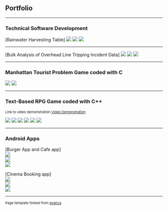 ## Portfolio

---

### Technical Software Development

[Rainwater Harvesting Table]
<img src="images/TSD/Output1.PNG?raw=true"/>
<img src="images/TSD/Output2.PNG?raw=true"/>
<img src="images/TSD/Output3.PNG?raw=true"/>

---
[Bulk Analysis of Overhead Line Tripping
Incident Data]
<img src="images/TSD/oht_data.txt_output.PNG?raw=true"/>
<img src="images/TSD/oht_long.txt_output.PNG?raw=true"/>
<img src="images/TSD/oht_short.txt_output.PNG?raw=true"/>

---
### Manhattan Tourist Problem Game coded with C
<img src="images/MTP/MTP.PNG?raw=true"/>
<img src="images/MTP/MTP2.PNG?raw=true"/>

---
### Text-Based RPG Game coded with C++ 
<p style="font-size:11px">Link to video demonstration <a href="https://www.youtube.com/watch?v=UaTi9NMVs7E">Video Demonstration</a></p>
<img src="images/Data Structures/Menu.PNG?raw=true"/>
<img src="images/Data Structures/Help.PNG?raw=true"/>
<img src="images/Data Structures/Inventory.PNG?raw=true"/>
<img src="images/Data Structures/Event.PNG?raw=true"/>
<img src="images/Data Structures/Quest.PNG?raw=true"/>
<img src="images/Data Structures/Riddle.PNG?raw=true"/>

---
### Android Apps

[Burger App and Cafe app]
<br>
<img src="images/Android/Burger App.PNG?raw=true"/>
<br>
<img src="images/Android/English.PNG?raw=true"/>
<br>
<img src="images/Android/in france.PNG?raw=true"/>

[Cinema Booking app]
<br>
<img src="images/Android/CinemaBooking.PNG?raw=true"/>
<br>
<img src="images/Android/CinemaBooking2.PNG?raw=true"/>
<br>
<img src="images/Android/CinemaBooking3.PNG?raw=true"/>





---
<p style="font-size:11px">Page template forked from <a href="https://github.com/evanca/quick-portfolio">evanca</a></p>
<!-- Remove above link if you don't want to attibute -->

